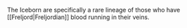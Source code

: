 The Iceborn are specifically a rare lineage of those who have [[Freljord|Freljordian]] blood running in their veins.